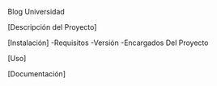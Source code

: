 Blog Universidad

[Descripción del Proyecto]

[Instalación]
  -Requisitos
  -Versión
  -Encargados Del Proyecto
  
[Uso]

[Documentación]
  
  

